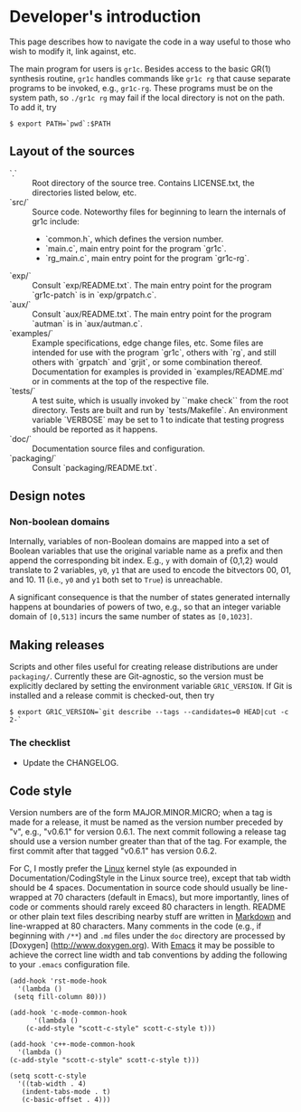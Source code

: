 Developer's introduction
========================

This page describes how to navigate the code in a way useful to those who wish
to modify it, link against, etc.

The main program for users is `gr1c`. Besides access to the basic GR(1)
synthesis routine, `gr1c` handles commands like `gr1c rg` that cause separate
programs to be invoked, e.g., `gr1c-rg`. These programs must be on the system
path, so `./gr1c rg` may fail if the local directory is not on the path. To add
it, try

    $ export PATH=`pwd`:$PATH


Layout of the sources
---------------------

<dl>

<dt>`.`</dt>
<dd>Root directory of the source tree.  Contains LICENSE.txt, the directories
listed below, etc.</dd>

<dt>`src/`</dt>
<dd>Source code.  Noteworthy files for beginning to learn the internals of
gr1c include:
<ul>
  <li>`common.h`, which defines the version number.</li>
  <li>`main.c`, main entry point for the program `gr1c`.</li>
  <li>`rg_main.c`, main entry point for the program `gr1c-rg`.</li>
</ul></dd>

<dt>`exp/`</dt>
<dd>Consult `exp/README.txt`.  The main entry point for the program `gr1c-patch` is
in `exp/grpatch.c`.</dd>

<dt>`aux/`</dt>
<dd>Consult `aux/README.txt`.  The main entry point for the program `autman` is
in `aux/autman.c`.</dd></dd>

<dt>`examples/`</dt>
<dd>Example specifications, edge change files, etc.  Some files are intended for
use with the program `gr1c`, others with `rg`, and still others with `grpatch`
and `grjit`, or some combination thereof.  Documentation for examples is
provided in `examples/README.md` or in comments at the top of the respective
file.</dd>

<dt>`tests/`</dt>
<dd>A test suite, which is usually invoked by ``make check`` from the root
directory.  Tests are built and run by `tests/Makefile`.  An environment
variable `VERBOSE` may be set to 1 to indicate that testing progress should be
reported as it happens.</dd>

<dt>`doc/`</dt>
<dd>Documentation source files and configuration.</dd>

<dt>`packaging/`</dt>
<dd>Consult `packaging/README.txt`.</dd>

</dl>


Design notes
------------

### Non-boolean domains

Internally, variables of non-Boolean domains are mapped into a set of Boolean
variables that use the original variable name as a prefix and then append the
corresponding bit index. E.g., `y` with domain of {0,1,2} would translate to 2
variables, `y0`, `y1` that are used to encode the bitvectors 00, 01, and 10. 11
(i.e., `y0` and `y1` both set to `True`) is unreachable.

A significant consequence is that the number of states generated internally
happens at boundaries of powers of two, e.g., so that an integer variable domain
of `[0,513]` incurs the same number of states as `[0,1023]`.


Making releases
---------------

Scripts and other files useful for creating release distributions are under
`packaging/`. Currently these are Git-agnostic, so the version must be
explicitly declared by setting the environment variable `GR1C_VERSION`. If Git
is installed and a release commit is checked-out, then try

    $ export GR1C_VERSION=`git describe --tags --candidates=0 HEAD|cut -c 2-`

### The checklist

- Update the CHANGELOG.


Code style
----------

Version numbers are of the form MAJOR.MINOR.MICRO; when a tag is made for a
release, it must be named as the version number preceded by "v", e.g., "v0.6.1"
for version 0.6.1.  The next commit following a release tag should use a version
number greater than that of the tag.  For example, the first commit after that
tagged "v0.6.1" has version 0.6.2.

For C, I mostly prefer the [Linux](https://www.kernel.org/) kernel style (as
expounded in Documentation/CodingStyle in the Linux source tree), except that
tab width should be 4 spaces.  Documentation in source code should usually be
line-wrapped at 70 characters (default in Emacs), but more importantly, lines of
code or comments should rarely exceed 80 characters in length.  README or other
plain text files describing nearby stuff are written in
[Markdown](http://daringfireball.net/projects/markdown/) and line-wrapped at 80
characters.  Many comments in the code (e.g., if beginning with `/**`) and `.md`
files under the `doc` directory are processed by [Doxygen]
(http://www.doxygen.org).  With [Emacs](http://www.gnu.org/software/emacs/) it
may be possible to achieve the correct line width and tab conventions by adding
the following to your `.emacs` configuration file.

    (add-hook 'rst-mode-hook
      '(lambda ()
	 (setq fill-column 80)))

    (add-hook 'c-mode-common-hook
	      '(lambda ()
		(c-add-style "scott-c-style" scott-c-style t)))

    (add-hook 'c++-mode-common-hook
      '(lambda ()
	(c-add-style "scott-c-style" scott-c-style t)))

    (setq scott-c-style
      '((tab-width . 4)
       (indent-tabs-mode . t)
       (c-basic-offset . 4)))

